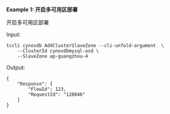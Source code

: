 **Example 1: 开启多可用区部署**

开启多可用区部署

Input: 

```
tccli cynosdb AddClusterSlaveZone --cli-unfold-argument  \
    --ClusterId cynosdbmysql-asd \
    --SlaveZone ap-guangzhou-4
```

Output: 
```
{
    "Response": {
        "FlowId": 123,
        "RequestId": "128046"
    }
}
```

